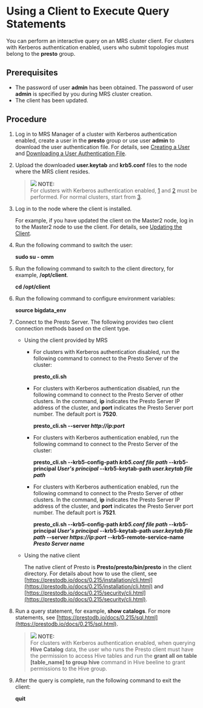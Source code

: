 # Using a Client to Execute Query Statements<a name="EN-US_TOPIC_0221415075"></a>

You can perform an interactive query on an MRS cluster client. For clusters with Kerberos authentication enabled, users who submit topologies must belong to the  **presto**  group.

## Prerequisites<a name="s26390c77824e48628302cd27728a109b"></a>

-   The password of user  **admin**  has been obtained. The password of user  **admin**  is specified by you during MRS cluster creation.
-   The client has been updated.

## Procedure<a name="section15757123718144"></a>

1.  <a name="li9368161132311"></a>Log in to MRS Manager of a cluster with Kerberos authentication enabled, create a user in the  **presto**  group or use user  **admin**  to download the user authentication file. For details, see  [Creating a User](creating-a-user.md)  and  [Downloading a User Authentication File](downloading-a-user-authentication-file.md).
2.  <a name="li861292619304"></a>Upload the downloaded  **user.keytab**  and  **krb5.conf**  files to the node where the MRS client resides.

    >![](/images/icon-note.gif) **NOTE:**   
    >For clusters with Kerberos authentication enabled,  [1](#li9368161132311)  and  [2](#li861292619304)  must be performed. For normal clusters, start from  [3](#l6bafa992ef354ebc8c1e16387160ae24).  

3.  <a name="l6bafa992ef354ebc8c1e16387160ae24"></a>Log in to the node where the client is installed.

    For example, if you have updated the client on the Master2 node, log in to the Master2 node to use the client. For details, see  [Updating the Client](updating-the-client.md).

4.  Run the following command to switch the user:

    **sudo su - omm**

5.  Run the following command to switch to the client directory, for example,  **/opt/client**.

    **cd /opt/client**

6.  Run the following command to configure environment variables:

    **source bigdata\_env**

7.  Connect to the Presto Server. The following provides two client connection methods based on the client type.
    -   Using the client provided by MRS
        -   For clusters with Kerberos authentication disabled, run the following command to connect to the Presto Server of the cluster:

            **presto\_cli.sh**

        -   For clusters with Kerberos authentication disabled, run the following command to connect to the Presto Server of other clusters. In the command,  **ip**  indicates the Presto Server IP address of the cluster, and  **port**  indicates the Presto Server port number. The default port is  **7520**.

            **presto\_cli.sh --server  _http://ip:port_**

        -   For clusters with Kerberos authentication enabled, run the following command to connect to the Presto Server of the cluster:

            **presto\_cli.sh --krb5-config-path  _krb5.conf file path_  --krb5-principal  _User's principal_  --krb5-keytab-path  _user.keytab file path_**

        -   For clusters with Kerberos authentication enabled, run the following command to connect to the Presto Server of other clusters. In the command,  **ip**  indicates the Presto Server IP address of the cluster, and  **port**  indicates the Presto Server port number. The default port is  **7521**.

            **presto\_cli.sh --krb5-config-path  _krb5.conf file path_  --krb5-principal  _User's principal_  --krb5-keytab-path  _user.keytab file path_   --server  _https://ip:port_  --krb5-remote-service-name  _Presto Server name_**

    -   Using the native client

        The native client of Presto is  **Presto/presto/bin/presto**  in the client directory. For details about how to use the client, see  [https://prestodb.io/docs/0.215/installation/cli.html](https://prestodb.io/docs/0.215/installation/cli.html)  and  [https://prestodb.io/docs/0.215/security/cli.html](https://prestodb.io/docs/0.215/security/cli.html).

8.  Run a query statement, for example,  **show catalogs**. For more statements, see  [https://prestodb.io/docs/0.215/sql.html](https://prestodb.io/docs/0.215/sql.html).

    >![](/images/icon-note.gif) **NOTE:**   
    >For clusters with Kerberos authentication enabled, when querying  **Hive Catalog**  data, the user who runs the Presto client must have the permission to access Hive tables and run the  **grant all on table \[table\_name\] to group hive**  command in Hive beeline to grant permissions to the Hive group.  

9.  After the query is complete, run the following command to exit the client:

    **quit**


